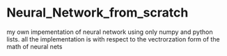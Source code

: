 # Neural_Network_from_scratch
my own impementation of neural network using only numpy and python lists. all the implementation is with respect to the vectrorzation form of the math of neural nets
